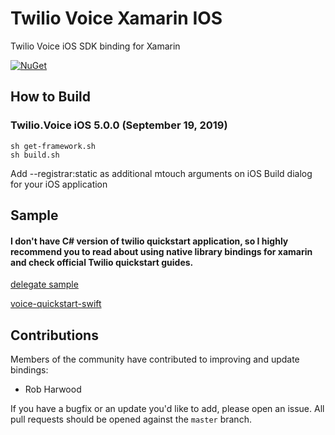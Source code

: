 # Twilio Voice Xamarin IOS

Twilio Voice iOS SDK binding for Xamarin

[![NuGet][nuget-img]][nuget-link]

[nuget-img]: https://img.shields.io/badge/nuget-5.0.0-blue.svg
[nuget-link]: https://www.nuget.org/packages/Twilio.Voice.iOS.XamarinBinding

## How to Build

### Twilio.Voice iOS 5.0.0 (September 19, 2019)
```
sh get-framework.sh
sh build.sh
```

Add --registrar:static as additional mtouch arguments on iOS Build dialog for your iOS application

## Sample

####  I don't have C# version of twilio quickstart application, so I highly recommend you to read about using native library bindings for xamarin and check official Twilio quickstart guides.

[delegate sample](sample)

[voice-quickstart-swift](https://github.com/twilio/voice-quickstart-swift)

## Contributions

Members of the community have contributed to improving and update bindings:

- Rob Harwood

If you have a bugfix or an update you'd like to add, please open an issue. 
All pull requests should be opened against the `master` branch.
